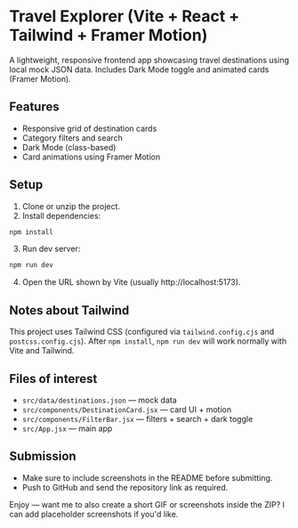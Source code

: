 # Travel Explorer (Vite + React + Tailwind + Framer Motion)

A lightweight, responsive frontend app showcasing travel destinations using local mock JSON data.
Includes Dark Mode toggle and animated cards (Framer Motion).

## Features
- Responsive grid of destination cards
- Category filters and search
- Dark Mode (class-based)
- Card animations using Framer Motion

## Setup

1. Clone or unzip the project.
2. Install dependencies:
```bash
npm install
```
3. Run dev server:
```bash
npm run dev
```
4. Open the URL shown by Vite (usually http://localhost:5173).

## Notes about Tailwind
This project uses Tailwind CSS (configured via `tailwind.config.cjs` and `postcss.config.cjs`). After `npm install`, `npm run dev` will work normally with Vite and Tailwind.

## Files of interest
- `src/data/destinations.json` — mock data
- `src/components/DestinationCard.jsx` — card UI + motion
- `src/components/FilterBar.jsx` — filters + search + dark toggle
- `src/App.jsx` — main app

## Submission
- Make sure to include screenshots in the README before submitting.
- Push to GitHub and send the repository link as required.

Enjoy — want me to also create a short GIF or screenshots inside the ZIP? I can add placeholder screenshots if you'd like.
